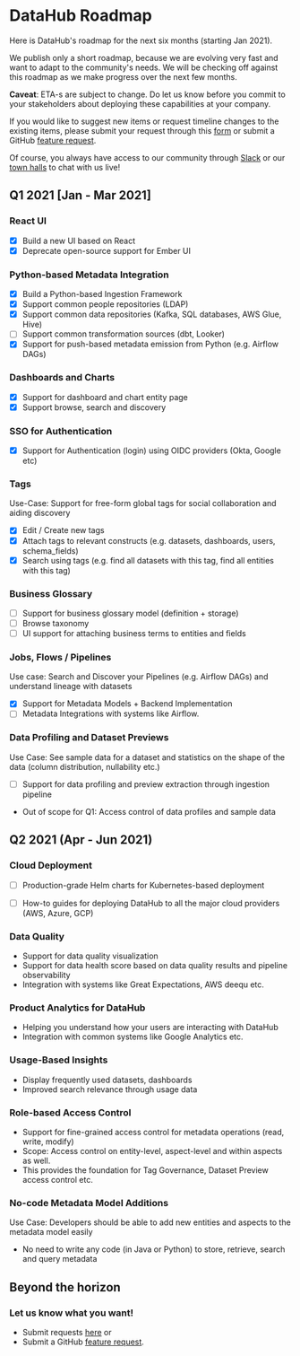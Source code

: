 # DataHub Roadmap

Here is DataHub's roadmap for the next six months (starting Jan 2021).

We publish only a short roadmap, because we are evolving very fast and want to adapt to the community's needs. We will be checking off against this roadmap as we make progress over the next few months.

**Caveat**: ETA-s are subject to change. Do let us know before you commit to your stakeholders about deploying these capabilities at your company.

If you would like to suggest new items or request timeline changes to the existing items, please submit your request through this [form](https://docs.google.com/forms/d/1znDv7_CXXvUDcUsqzq92PgGqPSh_1yeYC3cl2xgizSE/) or submit a GitHub [feature request](https://github.com/linkedin/datahub/issues/new?assignees=&labels=feature-request&template=--feature-request.md&title=A+short+description+of+the+feature+request).

Of course, you always have access to our community through [Slack](https://slack.datahubproject.io) or our [town halls](townhalls.md) to chat with us live!

## Q1 2021 [Jan - Mar 2021]

### React UI
- [x] Build a new UI based on React
- [x] Deprecate open-source support for Ember UI

### Python-based Metadata Integration
- [x] Build a Python-based Ingestion Framework
- [x] Support common people repositories (LDAP)
- [x] Support common data repositories (Kafka, SQL databases, AWS Glue, Hive)
- [ ] Support common transformation sources (dbt, Looker)
- [x] Support for push-based metadata emission from Python (e.g. Airflow DAGs)

### Dashboards and Charts
- [x] Support for dashboard and chart entity page
- [x] Support browse, search and discovery

### SSO for Authentication
- [x] Support for Authentication (login) using OIDC providers (Okta, Google etc)

### Tags 
Use-Case: Support for free-form global tags for social collaboration and aiding discovery
- [x] Edit / Create new tags
- [x] Attach tags to relevant constructs (e.g. datasets, dashboards, users, schema\_fields)
- [x] Search using tags (e.g. find all datasets with this tag, find all entities with this tag)

### Business Glossary
- [ ] Support for business glossary model (definition + storage)
- [ ] Browse taxonomy
- [ ] UI support for attaching business terms to entities and fields

### Jobs, Flows / Pipelines
Use case: Search and Discover your Pipelines (e.g. Airflow DAGs) and understand lineage with datasets
- [x] Support for Metadata Models + Backend Implementation
- [ ] Metadata Integrations with systems like Airflow.

### Data Profiling and Dataset Previews
Use Case: See sample data for a dataset and statistics on the shape of the data (column distribution, nullability etc.)
- [ ] Support for data profiling and preview extraction through ingestion pipeline
- Out of scope for Q1: Access control of data profiles and sample data

## Q2 2021 (Apr - Jun 2021)

### Cloud Deployment
- [ ] Production-grade Helm charts for Kubernetes-based deployment
- [ ] How-to guides for deploying DataHub to all the major cloud providers (AWS, Azure, GCP)


### Data Quality
- Support for data quality visualization
- Support for data health score based on data quality results and pipeline observability
- Integration with systems like Great Expectations, AWS deequ etc.

### Product Analytics for DataHub
- Helping you understand how your users are interacting with DataHub
- Integration with common systems like Google Analytics etc.

### Usage-Based Insights
- Display frequently used datasets, dashboards
- Improved search relevance through usage data

### Role-based Access Control
- Support for fine-grained access control for metadata operations (read, write, modify)
- Scope: Access control on entity-level, aspect-level and within aspects as well.
- This provides the foundation for Tag Governance, Dataset Preview access control etc.

### No-code Metadata Model Additions
Use Case: Developers should be able to add new entities and aspects to the metadata model easily
- No need to write any code (in Java or Python) to store, retrieve, search and query metadata

## Beyond the horizon

### Let us know what you want!
- Submit requests [here](https://docs.google.com/forms/d/1znDv7_CXXvUDcUsqzq92PgGqPSh_1yeYC3cl2xgizSE/) or
- Submit a GitHub [feature request](https://github.com/linkedin/datahub/issues/new?assignees=&labels=feature-request&template=--feature-request.md&title=A+short+description+of+the+feature+request). 



